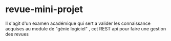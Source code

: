 # revue-mini-projet
Il  s'agit d'un examen  académique qui sert a valider les connaissance acquises au module de "génie logiciel" , cet REST api pour faire une gestion des revues   
